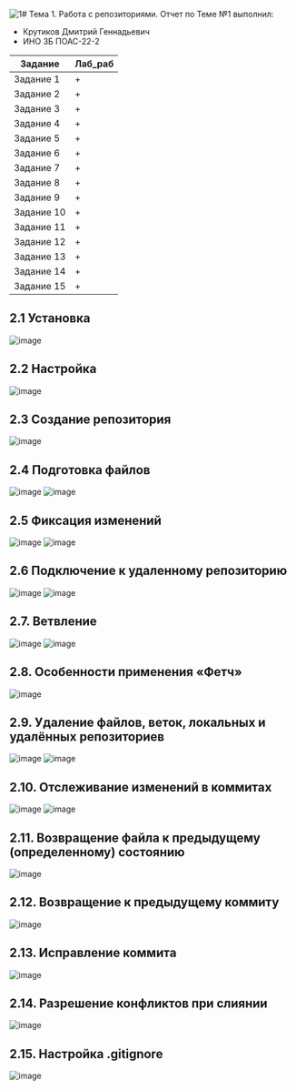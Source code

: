 ![1](https://github.com/WoodyDoodle/software_engineering/assets/123651515/5eeefaa8-0893-4d6d-b167-1af7afb8dfbc)# Тема 1. Работа с репозиториями.
Отчет по Теме №1 выполнил:
- Крутиков Дмитрий Геннадьевич
- ИНО ЗБ ПОАС-22-2

| Задание | Лаб_раб |
| ------ | ------ |
| Задание 1 | + |
| Задание 2 | + |
| Задание 3 | + |
| Задание 4 | + |
| Задание 5 | + |
| Задание 6 | + |
| Задание 7 | + |
| Задание 8 | + |
| Задание 9 | + |
| Задание 10 | + |
| Задание 11 | + |
| Задание 12 | + |
| Задание 13 | + |
| Задание 14 | + |
| Задание 15 | + |

## 2.1 Установка
![image](https://github.com/WoodyDoodle/software_engineering/assets/123651515/59de6f54-1f05-47cf-a218-9fbc0ab1e66d)

## 2.2 Настройка
![image](https://github.com/WoodyDoodle/software_engineering/assets/123651515/51d84b46-ee8f-486f-96a1-0ad3ed0dc074)

## 2.3 Создание репозитория
![image](https://github.com/WoodyDoodle/software_engineering/assets/123651515/731ecb91-52ee-4c37-9041-3d310be1c2e1)

## 2.4 Подготовка файлов
![image](https://github.com/WoodyDoodle/software_engineering/assets/123651515/bfa90c08-f0ec-4dc7-aba4-c86e8e0433a8)
![image](https://github.com/WoodyDoodle/software_engineering/assets/123651515/edbf07e3-4243-4f31-8c65-dddb3645d6f9)

## 2.5 Фиксация изменений
![image](https://github.com/WoodyDoodle/software_engineering/assets/123651515/b5f59ba3-53c0-43f5-9f7d-3b6589c2c66e)
![image](https://github.com/WoodyDoodle/software_engineering/assets/123651515/b7451e57-daeb-4155-8689-729bec8bb791)

## 2.6 Подключение к удаленному репозиторию
![image](https://github.com/WoodyDoodle/software_engineering/assets/123651515/0de3fa0e-e446-4bb6-84e7-850893b909c3)
![image](https://github.com/WoodyDoodle/software_engineering/assets/123651515/f5be18ca-0f90-44e1-a42e-7400b2005d4f)

## 2.7. Ветвление
![image](https://github.com/WoodyDoodle/software_engineering/assets/123651515/154953f0-d1dc-4e50-bf74-2b21585df8e9)
![image](https://github.com/WoodyDoodle/software_engineering/assets/123651515/c455d06b-02a4-4a03-89c4-582a4bac25e8)

## 2.8. Особенности применения «Фетч»
![image](https://github.com/WoodyDoodle/software_engineering/assets/123651515/2bc2a02d-ee06-4b94-ba08-2fbf9521b762)

## 2.9. Удаление файлов, веток, локальных и удалённых репозиториев
![image](https://github.com/WoodyDoodle/software_engineering/assets/123651515/3c9e8d45-8365-4ccf-b4c7-d76d493f6d8a)
![image](https://github.com/WoodyDoodle/software_engineering/assets/123651515/c04c9108-c2fb-423e-bf45-9e4c37eb5702)

## 2.10. Отслеживание изменений в коммитах
![image](https://github.com/WoodyDoodle/software_engineering/assets/123651515/d80a24bb-0fbb-4149-aaf3-de8ece5fd81c)
![image](https://github.com/WoodyDoodle/software_engineering/assets/123651515/b307c47b-493f-4b9f-96fa-6af53e756c05)

## 2.11. Возвращение файла к предыдущему (определенному) состоянию
![image](https://github.com/WoodyDoodle/software_engineering/assets/123651515/4bbe8b83-1ae9-4d4f-a7fb-303523c8f423)

## 2.12. Возвращение к предыдущему коммиту
![image](https://github.com/WoodyDoodle/software_engineering/assets/123651515/c42447b3-9bc0-4b52-ae64-aeafe7da2179)

## 2.13. Исправление коммита
![image](https://github.com/WoodyDoodle/software_engineering/assets/123651515/2e07e8a8-1004-4c79-87e0-2772423b03ba)

## 2.14. Разрешение конфликтов при слиянии
![image](https://github.com/WoodyDoodle/software_engineering/assets/123651515/43c07dd1-bcda-49b7-bc22-5490ad95d6c5)

## 2.15. Настройка .gitignore
![image](https://github.com/WoodyDoodle/software_engineering/assets/123651515/fe5c2da6-a71a-43af-acad-bf8dd2e54899)

